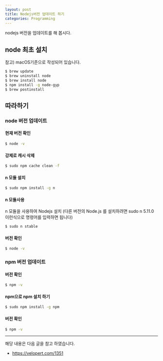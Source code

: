```yaml
---
layout: post
title: Nodejs버전 업데이트 하기
categories: Programming
---
```


nodejs 버전을 업데이트를 해 봅시다.

## node 최초 설치

참고) macOS기준으로 작성되어 있습니다.

```sh
$ brew update
$ brew uninstall node
$ brew install node
$ npm install -g node-gyp
$ brew postinstall
```

## 따라하기

### node 버전 업데이트

#### 현재 버전 확인

```sh
$ node -v
```

#### 강제로 캐시 삭제

```sh
$ sudo npm cache clean -f
```

#### n 모듈 설치

```sh
$ sudo npm install -g n
```

#### n 모듈사용

n 모듈을 사용하여 Nodejs 설치 (다른 버전의 Node.js 를 설치하려면 sudo n 5.11.0 이런식으로 명령어를 입력하면 됩니다)

```sh
$ sudo n stable
```

#### 버전 확인

```sh
$ node -v
```

### npm 버전 업데이트

#### 버전 확인

```sh
$ npm -v
```

#### npm으로 npm 설치 하기

```sh
$ sudo npm install -g npm
```

#### 버전 확인

```sh
$ npm -v
```

---

해당 내용은 다음 글을 참고 하였습니다.

- https://velopert.com/1351
